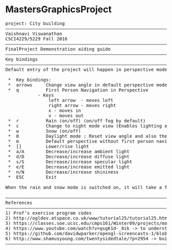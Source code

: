 # MastersGraphicsProject
<pre>
project: City building
————————————————————————————————————————————————————————————————————————————————————————————————————————————————————
Vaishnavi Viswanathan
CSCI4229/5229 Fall 2016
————————————————————————————————————————————————————————————————————————————————————————————————————————————————————
FinalProject Demonstration aiding guide
————————————————————————————————————————————————————————————————————————————————————————————————————————————————————
Key bindings
————————————————————————————————————————————————————————————————————————————————————————————————————————————————————
Default entry of the project will happen in perspective mode without the first person navigation mode - Daylight mode

 *  Key bindings:
 *  arrows     Change view angle in default perspective mode (without first person navigation)
 *  q          First Person Navigation in Perspective
            - Keys
                left arrow  - moves left
                right arrow - moves right
                x - moves in
                v - moves out
 *  r          Rain (on/off) (on/off fog by default)
 *  c          Change to night mode view (Enables lighting as well by default)
 *  w          Snow (on/off)
 *  0          Daylight mode ; Reset view angle and also the entire environment to day time (reset rain, night mode,fog,snow, lighting and fpn mode as well)
 *  m          Default perspective without first person navigation
 *  []         Lower/rise light
 *  a/A        Decrease/increase ambient light
 *  d/D        Decrease/increase diffuse light
 *  s/S        Decrease/increase specular light
 *  e/E        Decrease/increase emitted light
 *  n/N        Decrease/increase shininess
 *  ESC        Exit
 
When the rain and snow mode is switched on, it will take a few seconds for the rain/snow to pour down

————————————————————————————————————————————————————————————————————————————————————————————————————————————————————
References
————————————————————————————————————————————————————————————————————————————————————————————————————————————————————
1) Prof’s exercise program codes 
2) http://ogldev.atspace.co.uk/www/tutorial25/tutorial25.html —> Sky box 
3) https://classes.soe.ucsc.edu/cmps161/Winter09/projects/mang/finalproject.html —> rain implementation
4) https://www.youtube.com/watch?v=qsgK1d-_8ik -> to understand the calculation of normals on slanted surfaces
5) https://github.com/davidwparker/opengl-screencasts-1/blob/master/008.c -> understanding cylinder’s construction
6) http://www.shamusyoung.com/twentysidedtale/?p=2954 -> building textures
————————————————————————————————————————————————————————————————————————————————————————————————————————————————————
</pre>


